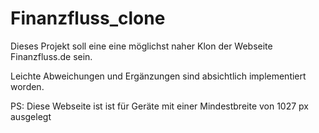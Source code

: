 # Finanzfluss_clone

Dieses Projekt soll eine eine möglichst naher Klon der Webseite Finanzfluss.de sein.

Leichte Abweichungen und Ergänzungen sind absichtlich implementiert worden.

PS: Diese Webseite ist ist für Geräte mit einer Mindestbreite von 1027 px ausgelegt